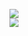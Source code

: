 [![](https://img.shields.io/badge/Made%20With-Github%20Spray-lightgrey.svg?style=for-the-badge&logo=github)](https://github.com/Annihil/github-spray#22541)  
[![](https://i.imgur.com/2DrTn0Z.gif)](https://github.com/Annihil/github-spray)